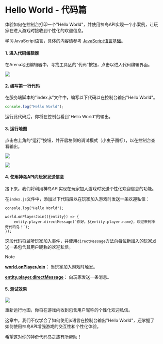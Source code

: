 # Hello World - 代码篇

体验如何在控制台打印一个"Hello World"，并使用神岛API实现一个小案例，让玩家在进入游戏时接收到个性化的欢迎信息。

学习JavaScript语言，具体的内容请参考 [JavaScript语言基础](/javascript/first-step/helloWorld)。

#### 1. 进入代码编辑器

在Arena地图编辑器中，寻找工具区的“代码”按钮，点击以进入代码编辑界面。


![](/QQ20240913-152031.png)

#### 2. 编写第一行代码

在服务端脚本的“index.js”文件中，编写以下代码以在控制台输出"Hello World"。

```js
console.log("Hello World");
```

运行此代码后，你将在控制台看到"Hello World"的输出。

#### 3. 运行地图

点击右上角的“运行”按钮，并开启左侧的调试模式（小虫子图标），以在控制台查看输出。

![](/QQ20240913-152456.png)

![](/QQ20240918-131047.png)


#### 4. 使用神岛API向玩家发送信息

接下来，我们将利用神岛API实现在玩家加入游戏时发送个性化欢迎信息的功能。

在`index.js`文件中，添加以下代码段以在玩家加入游戏时发送一条欢迎私信：

```js{3-5}
console.log("Hello World");

world.onPlayerJoin(({entity}) => {
    entity.player.directMessage(`你好，${entity.player.name}，欢迎来到神奇代码岛！`);
});
```

这段代码将监听玩家加入事件，并使用`directMessage`方法向每位新加入的玩家发送一条包含其用户昵称的欢迎私信。

> [!NOTE]
> [**world.onPlayerJoin**](https://www.yuque.com/box3lab/api/ok49sqk24sfmx46u#KgCvN)： 当玩家加入游戏时触发。
>
> [**entity.player.directMessage**](https://www.yuque.com/box3lab/api/vyz9axw1n5g8smti#ItFKd)： 向玩家发送一条消息。


#### 5. 测试效果

![](/QQ20240918-130943.png)

重新运行地图，你将在游戏内收到包含用户昵称的个性化欢迎私信。

这章中，我们不仅学会了如何使用js语言在控制台输出"Hello World"，还掌握了如何使用神岛API增强游戏的交互性和个性化体验。

希望这对你的神奇代码岛之旅有所帮助！